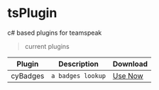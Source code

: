 # tsPlugin
c# based plugins for teamspeak

> current plugins 

Plugin | Description | Download
--- | --- | ---
cyBadges | `a badges lookup` | [Use Now](https://github.com/cydolo/tsPlugin/releases/download/cybadges-1.0/cyBadges.ts3_plugin)
